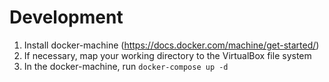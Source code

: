 # Development
1. Install docker-machine (https://docs.docker.com/machine/get-started/)
2. If necessary, map your working directory to the VirtualBox file system
3. In the docker-machine, run ```docker-compose up -d```